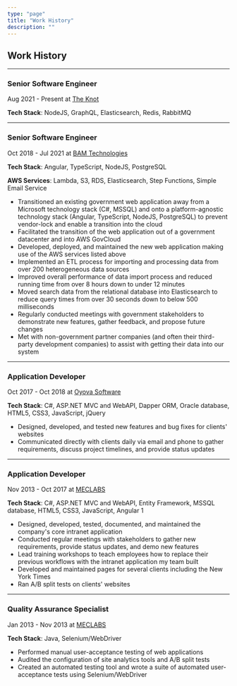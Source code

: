 ```yaml
---
type: "page"
title: "Work History"
description: ""
---
```


## Work History

---

### Senior Software Engineer

Aug 2021 - Present at [The Knot](https://theknot.com)

**Tech Stack**: NodeJS, GraphQL, Elasticsearch, Redis, RabbitMQ

---

### Senior Software Engineer

Oct 2018 - Jul 2021 at [BAM Technologies](https://bamtech.net)

**Tech Stack**: Angular, TypeScript, NodeJS, PostgreSQL

**AWS Services**: Lambda, S3, RDS, Elasticsearch, Step Functions, Simple Email Service

- Transitioned an existing government web application away from a Microsoft technology stack (C#, MSSQL) and onto a platform-agnostic technology stack (Angular, TypeScript, NodeJS, PostgreSQL) to prevent vendor-lock and enable a transition into the cloud
- Facilitated the transition of the web application out of a government datacenter and into AWS GovCloud
- Developed, deployed, and maintained the new web application making use of the AWS services listed above
- Implemented an ETL process for importing and processing data from over 200 heterogeneous data sources
- Improved overall performance of data import process and reduced running time from over 8 hours down to under 12 minutes
- Moved search data from the relational database into Elasticsearch to reduce query times from over 30 seconds down to below 500 milliseconds
- Regularly conducted meetings with government stakeholders to demonstrate new features, gather feedback, and propose future changes
- Met with non-government partner companies (and often their third-party development companies) to assist with getting their data into our system

---

### Application Developer

Oct 2017 - Oct 2018 at [Oyova Software](https://oyova.com)

**Tech Stack**: C#, ASP.NET MVC and WebAPI, Dapper ORM, Oracle database, HTML5, CSS3, JavaScript, jQuery

- Designed, developed, and tested new features and bug fixes for clients' websites
- Communicated directly with clients daily via email and phone to gather requirements, discuss project timelines, and provide status updates

---

### Application Developer

Nov 2013 - Oct 2017 at [MECLABS](https://meclabs.com)

**Tech Stack**: C#, ASP.NET MVC and WebAPI, Entity Framework, MSSQL database, HTML5, CSS3, JavaScript, Angular 1

- Designed, developed, tested, documented, and maintained the company's core intranet application
- Conducted regular meetings with stakeholders to gather new requirements, provide status updates, and demo new features
- Lead training workshops to teach employees how to replace their previous workflows with the intranet application my team built
- Developed and maintained pages for several clients including the New York Times
- Ran A/B split tests on clients' websites

---

### Quality Assurance Specialist

Jan 2013 - Nov 2013 at [MECLABS](https://meclabs.com)

**Tech Stack**: Java, Selenium/WebDriver

- Performed manual user-acceptance testing of web applications
- Audited the configuration of site analytics tools and A/B split tests
- Created an automated testing tool and wrote a suite of automated user-acceptance tests using Selenium/WebDriver